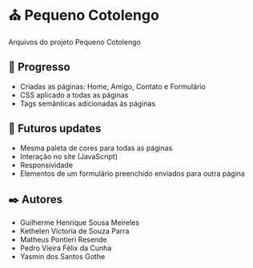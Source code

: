 # ⛪ Pequeno Cotolengo
  Arquivos do projeto Pequeno Cotolengo

## 🚀 Progresso

* Criadas as páginas: Home, Amigo, Contato e Formulário
* CSS aplicado a todas as páginas
* Tags semânticas adicionadas às páginas

## 🔮 Futuros updates

* Mesma paleta de cores para todas as páginas
* Interação no site (JavaScript)
* Responsividade 
* Elementos de um formulário preenchido enviados para outra página

## ✒️ Autores

* Guilherme Henrique Sousa Meireles
* Kethelen Victoria de Souza Parra
* Matheus Pontieri Resende
* Pedro Vieira Félix da Cunha
* Yasmin dos Santos Gothe
